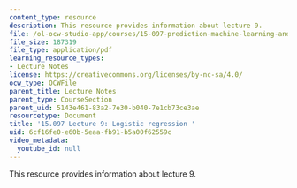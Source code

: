 ```yaml
---
content_type: resource
description: This resource provides information about lecture 9.
file: /ol-ocw-studio-app/courses/15-097-prediction-machine-learning-and-statistics-spring-2012/6cf16fe0e60b5eaafb91b5a00f62559c_MIT15_097S12_lec09.pdf
file_size: 187319
file_type: application/pdf
learning_resource_types:
- Lecture Notes
license: https://creativecommons.org/licenses/by-nc-sa/4.0/
ocw_type: OCWFile
parent_title: Lecture Notes
parent_type: CourseSection
parent_uid: 5143e461-83a2-7e30-b040-7e1cb73ce3ae
resourcetype: Document
title: '15.097 Lecture 9: Logistic regression '
uid: 6cf16fe0-e60b-5eaa-fb91-b5a00f62559c
video_metadata:
  youtube_id: null
---
```

This resource provides information about lecture 9.